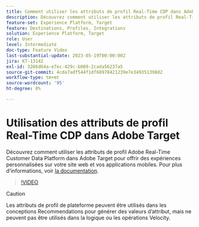 ```yaml
---
title: Comment utiliser les attributs de profil Real-Time CDP dans Adobe Target ?
description: Découvrez comment utiliser les attributs de profil Real-Time Customer Data Platform dans Adobe Target pour offrir des expériences personnalisées sur votre site web et vos applications mobiles.
feature-set: Experience Platform, Target
feature: Destinations, Profiles, Integrations
solution: Experience Platform, Target
role: User
level: Intermediate
doc-type: Feature Video
last-substantial-update: 2023-05-19T00:00:00Z
jira: KT-13142
exl-id: 3266d64a-e7ec-429c-b089-2cada56237a5
source-git-commit: 4cda7adf544f1df68978421239e7e349351398d2
workflow-type: tm+mt
source-wordcount: '95'
ht-degree: 0%

---
```


# Utilisation des attributs de profil Real-Time CDP dans Adobe Target

Découvrez comment utiliser les attributs de profil Adobe Real-Time Customer Data Platform dans Adobe Target pour offrir des expériences personnalisées sur votre site web et vos applications mobiles. Pour plus d’informations, voir [la documentation](https://experienceleague.adobe.com/docs/target/using/integrate/integrating-with-rtcdp.html?lang=fr).

>[!VIDEO](https://video.tv.adobe.com/v/3419318/?learn=on)

>[!CAUTION]
>
>Les attributs de profil de plateforme peuvent être utilisés dans les conceptions Recommendations pour générer des valeurs d’attribut, mais ne peuvent pas être utilisés dans la logique ou les opérations Velocity.
